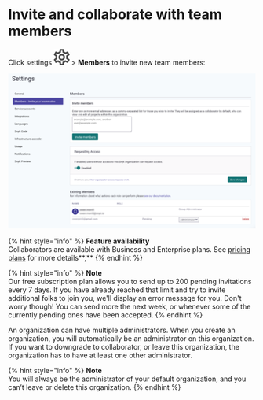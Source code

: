 # Invite and collaborate with team members

Click settings ![](../../.gitbook/assets/cog_icon.png) &gt; **Members** to invite new team members:

![](../../.gitbook/assets/image%20%288%29.png)

{% hint style="info" %}
**Feature availability**  
Collaborators are available with Business and Enterprise plans. See [pricing plans](https://snyk.io/plans/) for more details**,**
{% endhint %}

{% hint style="info" %}
**Note**  
Our free subscription plan allows you to send up to 200 pending invitations every 7 days. If you have already reached that limit and try to invite additional folks to join you, we'll display an error message for you. Don't worry though! You can send more the next week, or whenever some of the currently pending ones have been accepted.
{% endhint %}

An organization can have multiple administrators. When you create an organization, you will automatically be an administrator on this organization. If you want to downgrade to collaborator, or leave this organization, the organization has to have at least one other administrator.

{% hint style="info" %}
**Note**  
You will always be the administrator of your default organization, and you can’t leave or delete this organization.
{% endhint %}

